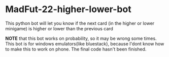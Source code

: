 # MadFut-22-higher-lower-bot
This python bot will let you know if the next card (in the higher or lower minigame) is higher or lower than the previous card


 **NOTE**
 that this bot works on probability, so it may be wrong some times. This bot is for windows emulators(like bluestack), because I'dont know how to make this to work
 on phone. The final code hasn't been finished.
